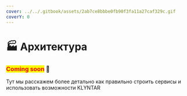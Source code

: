 ```yaml
---
cover: ../../.gitbook/assets/2ab7ce8bbbe0fb90f3fa11a27caf329c.gif
coverY: 0
---
```


# 🏭 Архитектура

### <mark style="color:red;">**Coming soon**</mark> 👻

Тут мы расскажем более детально как правильно строить сервисы и использовать возможности KLYNTAR
